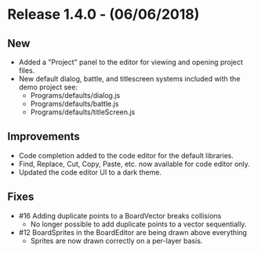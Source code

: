 # Release 1.4.0 - (06/06/2018)

## New

* Added a "Project" panel to the editor for viewing and opening project files.
* New default dialog, battle, and titlescreen systems included with the demo project see:
  * Programs/defaults/dialog.js
  * Programs/defaults/battle.js
  * Programs/defaults/titleScreen.js


## Improvements

* Code completion added to the code editor for the default libraries.
* Find, Replace, Cut, Copy, Paste, etc. now available for code editor only.
* Updated the code editor UI to a dark theme.

## Fixes

* #16 Adding duplicate points to a BoardVector breaks collisions
  * No longer possible to add duplicate points to a vector sequentially.
* #12 BoardSprites in the BoardEditor are being drawn above everything
  * Sprites are now drawn correctly on a per-layer basis.
